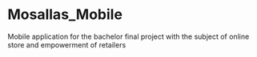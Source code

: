 # Mosallas_Mobile
Mobile application for the bachelor final project with the subject of online store and empowerment of retailers
